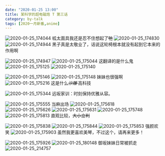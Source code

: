```yaml
---
date: "2020-01-25 13:00"
title: 某科学的超电磁炮 T 第三话
category: by-talk
tags: [2020一月新番,anime]
---
```


<!-- more -->

![2020-01-25_174044](https://tvax3.sinaimg.cn/mw690/005ZJ4a1ly1gb9y4myyunj31hc0u0kjl.jpg)
呱太面具<span class="heimu">我还是忍不住想起了<del>牠</del></span>
![2020-01-25_174830](https://tva2.sinaimg.cn/mw690/005ZJ4a1ly1gb9y4nm7bsj31hc0u07wj.jpg)
![2020-01-25_174944](https://tvax3.sinaimg.cn/mw690/005ZJ4a1ly1gb9y4o5q9wj31hc0u0b2a.jpg)
黑子真是太敬业了，话说这轮椅根本就没有起到它本来的作用啊
<!-- more -->
![2020-01-25_174947](https://tvax2.sinaimg.cn/mw690/005ZJ4a1ly1gb9y4onb4jj31hc0u0b2a.jpg)
![2020-01-25_175044](https://tvax2.sinaimg.cn/mw690/005ZJ4a1ly1gb9y4pdlygj31hc0u0qv7.jpg)
这翻译的是什么鬼
![2020-01-25_175125](https://tvax1.sinaimg.cn/mw690/005ZJ4a1ly1gb9y4q5dj7j31hc0u0u0x.jpg)
![2020-01-25_175140](https://tvax4.sinaimg.cn/mw690/005ZJ4a1ly1gb9y4qonhej31hc0u0kjm.jpg)
<!-- ![2020-01-25_175143](https://tvax2.sinaimg.cn/mw690/005ZJ4a1ly1gb9y4r8pizj31hc0u0qv6.jpg) -->
![2020-01-25_175146](https://tvax1.sinaimg.cn/mw690/005ZJ4a1ly1gb9y4rq5iij31hc0u01ky.jpg)
![2020-01-25_175148](https://tva4.sinaimg.cn/mw690/005ZJ4a1ly1gb9y4s7sz4j31hc0u0hdu.jpg)
妹妹也很强啊
![2020-01-25_175216](https://tva2.sinaimg.cn/mw690/005ZJ4a1ly1gb9y4suny9j31hc0u0kjl.jpg)
这是什么<cite><del>沙雕 </del></cite>高科技

![2020-01-25_175344](https://tvax1.sinaimg.cn/mw690/005ZJ4a1ly1gb9y4ty6f2j31hc0u04qr.jpg)
<span class="heimu">远坂家训：时刻保持优雅从容。</span>

![2020-01-25_175555](https://tvax2.sinaimg.cn/mw690/005ZJ4a1ly1gb9y4ulw2nj31hc0u0qv7.jpg)
当麻出场
![2020-01-25_175618](https://tva1.sinaimg.cn/mw690/005ZJ4a1ly1gb9y4v96ozj31hc0u0b2b.jpg)
![2020-01-25_175626](https://tvax3.sinaimg.cn/mw690/005ZJ4a1ly1gb9y4vu5k0j31hc0u0qv6.jpg)
![2020-01-25_175631](https://tvax1.sinaimg.cn/mw690/005ZJ4a1ly1gb9y4wft4tj31hc0u0x6q.jpg)
![2020-01-25_175748](https://tva3.sinaimg.cn/mw690/005ZJ4a1ly1gb9y4x2euzj31hc0u0qv5.jpg)
![2020-01-25_175813](https://tva3.sinaimg.cn/mw690/005ZJ4a1ly1gb9y4xjvlxj31hc0u0e82.jpg)
直观比较，<span class="heimu"><del>大小立判</del></span>

![2020-01-25_175838](https://tvax2.sinaimg.cn/mw690/005ZJ4a1ly1gb9y4xy1kbj31hc0u07wh.jpg)
![2020-01-25_175844](https://tva3.sinaimg.cn/mw690/005ZJ4a1ly1gb9y4yjefhj31hc0u0qv5.jpg)
![2020-01-25_175853](https://tvax1.sinaimg.cn/mw690/005ZJ4a1ly1gb9y4z2paxj31hc0u07wi.jpg)
 强颜欢笑
![2020-01-25_175903](https://tva1.sinaimg.cn/mw690/005ZJ4a1ly1gb9y4zq66lj31hc0u0kjl.jpg)
<span class="heimu">虽然我更喜欢美琴，不过这个，请再来更多！</span>

![2020-01-25_175926](https://tvax2.sinaimg.cn/mw690/005ZJ4a1ly1gb9y50o185j31hc0u01ky.jpg)
![2020-01-25_180148](https://tvax2.sinaimg.cn/mw690/005ZJ4a1ly1gb9y51a5j1j31hc0u0b2b.jpg)
御坂妹妹日常被抓走
![2020-01-25_214757](https://tva1.sinaimg.cn/mw690/005ZJ4a1ly1gb9y51x3b9j31hc0u07wj.jpg)


